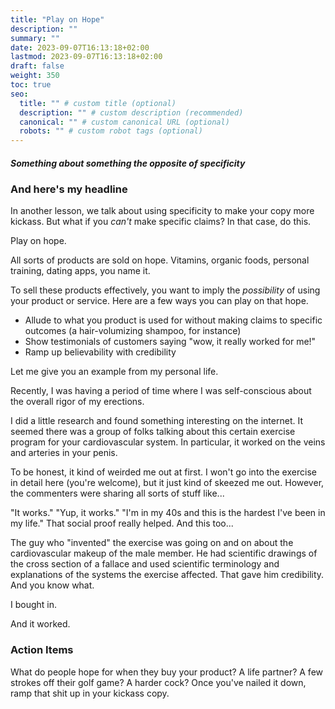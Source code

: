 ```yaml
---
title: "Play on Hope"
description: ""
summary: ""
date: 2023-09-07T16:13:18+02:00
lastmod: 2023-09-07T16:13:18+02:00
draft: false
weight: 350
toc: true
seo:
  title: "" # custom title (optional)
  description: "" # custom description (recommended)
  canonical: "" # custom canonical URL (optional)
  robots: "" # custom robot tags (optional)
---
```

##### Something about something the opposite of specificity

### And here's my headline

In another lesson, we talk about using specificity to make your copy more kickass. But what if you *can't* make specific claims? In that case, do this.

Play on hope.

All sorts of products are sold on hope. Vitamins, organic foods, personal training, dating apps, you name it.

To sell these products effectively, you want to imply the *possibility* of using your product or service. Here are a few ways you can play on that hope.

* Allude to what you product is used for without making claims to specific outcomes (a hair-volumizing shampoo, for instance)
* Show testimonials of customers saying "wow, it really worked for me!"
* Ramp up believability with credibility

Let me give you an example from my personal life.

Recently, I was having a period of time where I was self-conscious about the overall rigor of my erections.

I did a little research and found something interesting on the internet. It seemed there was a group of folks talking about this certain exercise program for your cardiovascular system. In particular, it worked on the veins and arteries in your penis.

To be honest, it kind of weirded me out at first. I won't go into the exercise in detail here (you're welcome), but it just kind of skeezed me out. However, the commenters were sharing all sorts of stuff like...

"It works." "Yup, it works." "I'm in my 40s and this is the hardest I've been in my life." That social proof really helped. And this too...

The guy who "invented" the exercise was going on and on about the cardiovascular makeup of the male member. He had scientific drawings of the cross section of a fallace and used scientific terminology and explanations of the systems the exercise affected. That gave him credibility. And you know what.

I bought in.

And it worked.

### Action Items

What do people hope for when they buy your product? A life partner? A few strokes off their golf game? A harder cock? Once you've nailed it down, ramp that shit up in your kickass copy.
